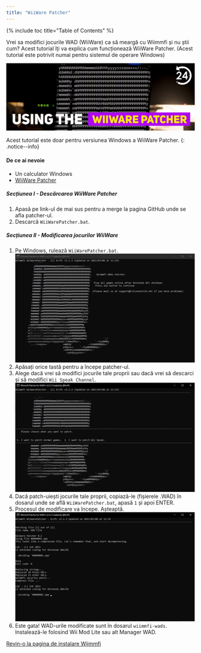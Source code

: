 ```yaml
---
title: "WiiWare Patcher"
---
```


{% include toc title="Table of Contents" %}

Vrei sa modifici jocurile WAD (WiiWare) ca să meargă cu Wiimmfi și nu știi cum? Acest tutorial îți va explica cum funcționează WiiWare Patcher. (Acest tutorial este potrivit numai pentru sistemul de operare Windows)

![Using the WiiWare Patcher](/images/rc24_using_the_wiiware_patcher.jpg)

Acest tutorial este doar pentru versiunea Windows a WiiWare Patcher.
{: .notice--info}

#### De ce ai nevoie

* Un calculator Windows
* [WiiWare Patcher](https://github.com/RiiConnect24/WiiWare-Patcher/releases)

##### Secțiunea I - Descărcarea WiiWare Patcher

1. Apasă pe link-ul de mai sus pentru a merge la pagina GitHub unde se afla patcher-ul.
2. Descarcă `WiiWarePatcher.bat`.

##### Secțiunea II - Modificarea jocurilor WiiWare

1. Pe Windows, rulează `WiiWarePatcher.bat`. ![WiiWare Patcher Main Menu](/images/WiiWare-Patcher/1.JPG)
2. Apăsați orice tastă pentru a începe patcher-ul.
3. Alege dacă vrei să modifici jocurile tale proprii sau dacă vrei să descarci și să modifici `Wii Speak Channel`. ![Select patching mode](/images/WiiWare-Patcher/2.JPG)
4. Dacă patch-uiești jocurile tale proprii, copiază-le (fișierele .WAD) în dosarul unde se află `WiiWarePatcher.bat`, apasă `1` și apoi ENTER.
5. Procesul de modificare va începe. Așteaptă. ![Patching...](/images/WiiWare-Patcher/3.JPG)
6. Este gata! WAD-urile modificate sunt în dosarul `wiimmfi-wads`. Instalează-le folosind Wii Mod Lite sau alt Manager WAD.

[Revin-o la pagina de instalare Wiimmfi](wiimmfi)
